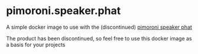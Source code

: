# pimoroni.speaker.phat
A simple docker image to use with the (discontinued) [pimoroni speaker phat](https://shop.pimoroni.com/products/speaker-phat)

The product has been discontinued, so feel free to use this docker image as a basis for your projects
